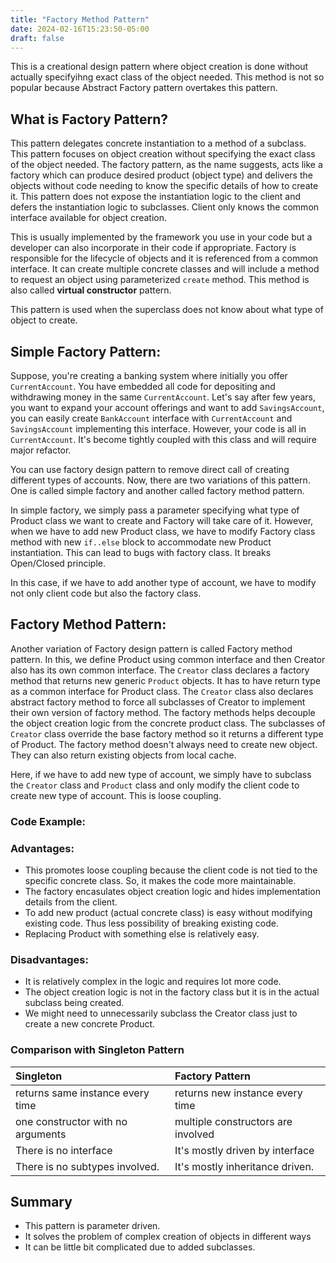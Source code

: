```yaml
---
title: "Factory Method Pattern"
date: 2024-02-16T15:23:50-05:00
draft: false
---
```


This is a creational design pattern where object creation is done without actually specifyihng exact class of the object needed. This method is not so popular because Abstract Factory pattern overtakes this pattern.

<!--more-->

## What is Factory Pattern?

This pattern delegates concrete instantiation to a method of a subclass. This pattern focuses on object creation without specifying the exact class of the object needed. The factory pattern, as the name suggests, acts like a factory which can produce desired product (object type) and delivers the objects without code needing to know the specific details of how to create it. This pattern does not expose the instantiation logic to the client and defers the instantiation logic to subclasses. Client only knows the common interface available for object creation.

This is usually implemented by the framework you use in your code but a developer can also incorporate in their code if appropriate. Factory is responsible for the lifecycle of objects and it is referenced from a common interface. It can create multiple concrete classes and will include a method to request an object using parameterized `create` method. This method is also called **virtual constructor** pattern.

This pattern is used when the superclass does not know about what type of object to create.

## Simple Factory Pattern:

Suppose, you're creating a banking system where initially you offer `CurrentAccount`. You have embedded all code for depositing and withdrawing money in the same `CurrentAccount`. Let's say after few years, you want to expand your account offerings and want to add `SavingsAccount`, you can easily create `BankAccount` interface with `CurrentAccount` and `SavingsAccount` implementing this interface. However, your code is all in `CurrentAccount`. It's become tightly coupled with this class and will require major refactor. 

You can use factory design pattern to remove direct call of creating different types of accounts. Now, there are two variations of this pattern. One is called simple factory and another called factory method pattern.

In simple factory, we simply pass a parameter specifying what type of Product class we want to create and Factory will take care of it. However, when we have to add new Product class, we have to modify Factory class method with new `if..else` block to accommodate new Product instantiation. This can lead to bugs with factory class. It breaks Open/Closed principle.

In this case, if we have to add another type of account, we have to modify not only client code but also the factory class.


## Factory Method Pattern:

Another variation of Factory design pattern is called Factory method pattern. In this, we define Product using common interface and then Creator also has its own common interface. The `Creator` class declares a factory method that returns new generic `Product` objects. It has to have return type as a common interface for Product class. The `Creator` class also declares abstract factory method to force all subclasses of Creator to implement their own version of factory method. The factory methods helps decouple the object creation logic from the concrete product class. The subclasses of `Creator` class override the base factory method so it returns a different type of Product. The factory method doesn't always need to create new object. They can also return existing objects from local cache.

Here, if we have to add new type of account, we simply have to subclass the `Creator` class and `Product` class and only modify the client code to create new type of account. This is loose coupling.

### Code Example:


### Advantages:

- This promotes loose coupling because the client code is not tied to the specific concrete class. So, it makes the code more maintainable.
- The factory encasulates object creation logic and hides implementation details from the client.
- To add new product (actual concrete class) is easy without modifying existing code. Thus less possibility of breaking existing code.
- Replacing Product with something else is relatively easy.

### Disadvantages:

- It is relatively complex in the logic and requires lot more code.
- The object creation logic is not in the factory class but it is in the actual subclass being created.
- We might need to unnecessarily subclass the Creator class just to create a new concrete Product.

### Comparison with Singleton Pattern

| Singleton                         | Factory Pattern                    |
|:----------------------------------|:-----------------------------------|
| returns same instance every time  | returns new instance every time    |
| one constructor with no arguments | multiple constructors are involved |
| There is no interface             | It's mostly driven by interface    |
| There is no subtypes involved.    | It's mostly inheritance driven.    |

## Summary

- This pattern is parameter driven.
- It solves the problem of complex creation of objects in different ways
- It can be little bit complicated due to added subclasses.

